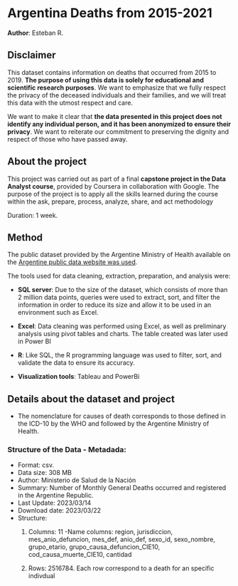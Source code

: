 # Argentina Deaths from 2015-2021
__Author__: Esteban R.

## Disclaimer
This dataset contains information on deaths that occurred from 2015 to 2019. __The purpose of using this data is solely for educational and scientific research purposes__. We want to emphasize that we fully respect the privacy of the deceased individuals and their families, and we will treat this data with the utmost respect and care.

We want to make it clear that __the data presented in this project does not identify any individual person, and it has been anonymized to ensure their privacy__. We want to reiterate our commitment to preserving the dignity and respect of those who have passed away.

## About the project
This project was carried out as part of a final __capstone project in the Data Analyst course__, provided by Coursera in collaboration with Google. The purpose of the project is to apply all the skills learned during the course within the ask, prepare, process, analyze, share, and act methodology

Duration: 1 week.

## Method
The public dataset provided by the Argentine Ministry of Health available on the [Argentine public data website was used](https://www.datos.gob.ar/dataset/salud-defunciones-generales-mensuales-ocurridas-registradas-republica-argentina/archivo/salud_41691186-72d2-4c3b-a353-7e93fd50a7ed).

The tools used for data cleaning, extraction, preparation, and analysis were:

- __SQL server__: Due to the size of the dataset, which consists of more than 2 million data points, queries were used to extract, sort, and filter the information in order to reduce its size and allow it to be used in an environment such as Excel.

- __Excel__: Data cleaning was performed using Excel, as well as preliminary analysis using pivot tables and charts. The table created was later used in Power BI

- __R__: Like SQL, the R programming language was used to filter, sort, and validate the data to ensure its accuracy.

- __Visualization tools__: Tableau and PowerBi

## Details about the dataset and project
- The nomenclature for causes of death corresponds to those defined in the ICD-10 by the WHO and followed by the Argentine Ministry of Health.

### Structure of the Data - Metadada: 
- Format: csv.
- Data size: 308 MB
- Author: Ministerio de Salud de la Nación
- Summary: Number of Monthly General Deaths occurred and registered in the Argentine Republic.
- Last Update: 2023/03/14
- Download date: 2023/03/22
- Structure:  
  1. Columns: 11 
  -Name columns: region, jurisdiccion, mes_anio_defuncion, mes_def, anio_def, sexo_id, sexo_nombre, grupo_etario, grupo_causa_defuncion_CIE10, cod_causa_muerte_CIE10, cantidad

  2. Rows: 2516784. Each row correspond to a death for an specific indivdual

